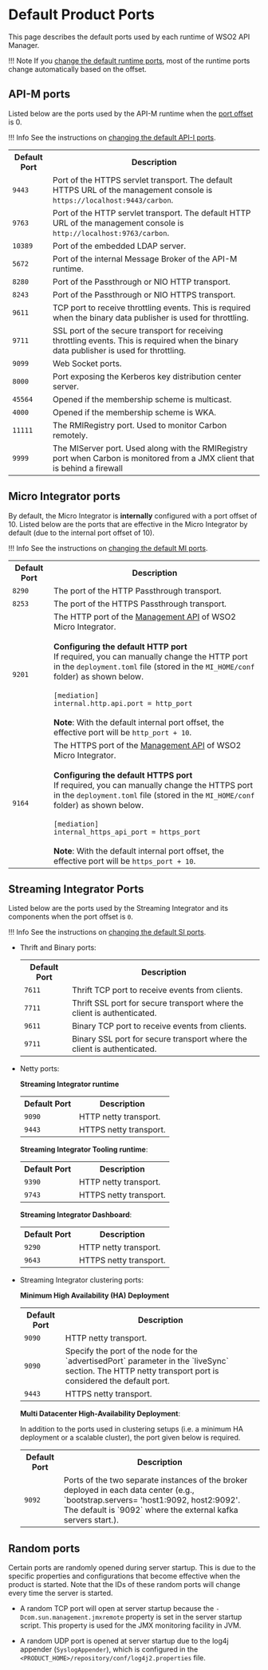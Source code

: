 # Default Product Ports

This page describes the default ports used by each runtime of WSO2 API Manager.

!!! Note
    If you [change the default runtime ports]({{base_path}}/install-and-setup/setup/deployment-best-practices/changing-the-default-ports-with-offset), most of the runtime ports change automatically based on the offset.

## API-M ports

Listed below are the ports used by the API-M runtime when the [port offset]({{base_path}}/install-and-setup/setup/deployment-best-practices/changing-the-default-ports-with-offset/#configuring-the-port-offset) is 0.

!!! Info
    See the instructions on [changing the default API-I ports]({{base_path}}/install-and-setup/setup/deployment-best-practices/changing-the-default-ports-with-offset/#changing-the-default-api-m-ports).

<table>
    <tr>
        <th>
            Default Port
        </th>
        <th>
            Description
        </th>
    </tr>
    <tr>
        <td>
            <code>9443</code>
        </td>
        <td>
            Port of the HTTPS servlet transport. The default HTTPS URL of the management console is <code>https://localhost:9443/carbon</code>.
        </td>
    </tr>
    <tr>
        <td>
            <code>9763</code>
        </td>
        <td>
            Port of the HTTP servlet transport. The default HTTP URL of the management console is <code>http://localhost:9763/carbon</code>.
        </td>
    </tr>
    <tr>
        <td>
            <code>10389</code>
        </td>
        <td>
            Port of the embedded LDAP server.
        </td>
    </tr>
    <tr>
        <td>
            <code>5672</code>
        </td>
        <td>
            Port of the internal Message Broker of the API-M runtime.
        </td>
    </tr>
    <tr>
        <td>
            <code>8280</code>
        </td>
        <td>
            Port of the Passthrough or NIO HTTP transport.
        </td>
    </tr>
    <tr>
        <td>
            <code>8243</code>
        </td>
        <td>
            Port of the Passthrough or NIO HTTPS transport.
        </td>
    </tr>
    <tr>
        <td>
            <code>9611</code>
        </td>
        <td>
            TCP port to receive throttling events. This is required when the binary data publisher is used for throttling.
        </td>
    </tr>
    <tr>
        <td>
            <code>9711</code>
        </td>
        <td>
            SSL port of the secure transport for receiving throttling events. This is required when the binary data publisher is used for throttling.
        </td>
    </tr>
    <tr>
        <td>
            <code>9099</code>
        </td>
        <td>
            Web Socket ports.
        </td>
    </tr>
    <tr>
        <td>
            <code>8000</code>
        </td>
        <td>
            Port exposing the Kerberos key distribution center server.
        </td>
    </tr>
    <tr>
        <td>
            <code>45564</code>
        </td>
        <td>
            Opened if the membership scheme is multicast.
        </td>
    </tr>
    <tr>
        <td>
            <code>4000</code>
        </td>
        <td>
            Opened if the membership scheme is WKA.
        </td>
    </tr>
    <tr>
        <td>
            <code>11111</code>
        </td>
        <td>
            The RMIRegistry port. Used to monitor Carbon remotely.
        </td>
    </tr>
    <tr>
        <td>
            <code>9999</code>
        </td>
        <td>
            The MIServer port. Used along with the RMIRegistry port when Carbon is monitored from a JMX client that is behind a firewall
        </td>
    </tr>
</table>

## Micro Integrator ports

By default, the Micro Integrator is **internally** configured with a port offset of 10. Listed below are the ports that are effective in the Micro Integrator by default (due to the internal port offset of 10).

!!! Info
    See the instructions on [changing the default MI ports]({{base_path}}/install-and-setup/setup/deployment-best-practices/changing-the-default-ports-with-offset/#changing-the-default-mi-ports).

<table>
    <tr>
        <th>
            Default Port
        </th>
        <th>
            Description
        </th>
    </tr>
    <tr>
        <td>
            <code>8290</code>
        </td>
        <td>
            The port of the HTTP Passthrough transport.
        </td>
    </tr>
    <tr>
        <td>
            <code>8253</code>
        </td>
        <td>
            The port of the HTTPS Passthrough transport.
        </td>
    </tr>
    <tr>
        <td>
            <code>9201</code>
        </td>
        <td>
            The HTTP port of the <a href="{{base_path}}/observe/mi-observe/working-with-management-api">Management API</a> of WSO2 Micro Integrator.</br></br>
            <b>Configuring the default HTTP port</b></br>
            If required, you can manually change the HTTP port in the <code>deployment.toml</code> file (stored in the <code>MI_HOME/conf</code> folder) as shown below.</br></br>
            <div>
                <code>[mediation]</code></br>
                <code>internal.http.api.port = http_port </code></br>
            </div></br>
            <b>Note</b>: With the default internal port offset, the effective port will be <code>http_port + 10</code>.
        </td>
    </tr>
    <tr>
        <td>
            <code>9164</code>
        </td>
        <td>
            The HTTPS port of the <a href="{{base_path}}/observe/mi-observe/working-with-management-api">Management API</a> of WSO2 Micro Integrator.</br></br>
            <b>Configuring the default HTTPS port</b></br>
            If required, you can manually change the HTTPS port in the <code>deployment.toml</code> file (stored in the <code>MI_HOME/conf</code> folder) as shown below.</br></br>
            <div>
                <code>[mediation]</code></br>
                <code>internal_https_api_port = https_port </code>
            </div></br>
            <b>Note</b>: With the default internal port offset, the effective port will be <code>https_port + 10</code>.
        </td>
    </tr>
</table>

## Streaming Integrator Ports

Listed below are the ports used by the Streaming Integrator and its components when the port offset is `0`.

!!! Info
    See the instructions on [changing the default SI ports]({{base_path}}/install-and-setup/setup/deployment-best-practices/changing-the-default-ports-with-offset/#changing-the-default-si-ports).

-  Thrift and Binary ports:

      <table>
         <tr>
            <th>
                  Default Port
            </th>
            <th>
                  Description
            </th>
         </tr>
         <tr>
            <td>
                  <code>7611</code>
            </td>
            <td>
                  Thrift TCP port to receive events from clients.
            </td>
         </tr>
         <tr>
            <td>
                  <code>7711</code>
            </td>
            <td>
                  Thrift SSL port for secure transport where the client is authenticated.
            </td>
         </tr>
         <tr>
            <td>
                  <code>9611</code>
            </td>
            <td>
                  Binary TCP port to receive events from clients.
            </td>
         </tr>
         <tr>
            <td>
                  <code>9711 </code>
            </td>
            <td>
                  Binary SSL port for secure transport where the client is authenticated.
            </td>
         </tr>
      </table>


-  Netty ports:

    **Streaming Integrator runtime**

      <table>
         <tr>
            <th>
                  Default Port
            </th>
            <th>
                  Description
            </th>
         </tr>
         <tr>
            <td>
                  <code>9090</code>
            </td>
            <td>
                  HTTP netty transport.
            </td>
         </tr>
         <tr>
            <td>
                  <code>9443</code>
            </td>
            <td>
                  HTTPS netty transport.
            </td>
         </tr>
      </table>

    **Streaming Integrator Tooling runtime**:

      <table>
         <tr>
            <th>
                  Default Port
            </th>
            <th>
                  Description
            </th>
         </tr>
         <tr>
            <td>
                  <code>9390</code>
            </td>
            <td>
                  HTTP netty transport.
            </td>
         </tr>
         <tr>
            <td>
                  <code>9743</code>
            </td>
            <td>
                  HTTPS netty transport.
            </td>
         </tr>
      </table>

    **Streaming Integrator Dashboard**:

      <table>
         <tr>
            <th>
                  Default Port
            </th>
            <th>
                  Description
            </th>
         </tr>
         <tr>
            <td>
                  <code>9290</code>
            </td>
            <td>
                  HTTP netty transport.
            </td>
         </tr>
         <tr>
            <td>
                  <code>9643</code>
            </td>
            <td>
                  HTTPS netty transport.
            </td>
         </tr>
      </table>

-  Streaming Integrator clustering ports:

      **Minimum High Availability (HA) Deployment**

      <table>
         <tr>
            <th>
                  Default Port
            </th>
            <th>
                  Description
            </th>
         </tr>
         <tr>
            <td>
                  <code>9090</code>
            </td>
            <td>
                  HTTP netty transport.
            </td>
         </tr>
         <tr>
            <td>
                  <code>9090</code>
            </td>
            <td>
                  Specify the port of the node for the `advertisedPort` parameter in the `liveSync` section. The HTTP netty transport port is considered the default port.
            </td>
         </tr>
         <tr>
            <td>
                  <code>9443</code>
            </td>
            <td>
                  HTTPS netty transport.
            </td>
         </tr>
      </table>

      **Multi Datacenter High-Availability Deployment**:

      In addition to the ports used in clustering setups (i.e. a minimum HA deployment or a scalable cluster), the port given below is required.

      <table>
         <tr>
            <th>
                  Default Port
            </th>
            <th>
                  Description
            </th>
         </tr>
         <tr>
            <td>
                  <code>9092</code>
            </td>
            <td>
                  Ports of the two separate instances of the broker deployed in each data center (e.g., `bootstrap.servers= 'host1:9092, host2:9092'. The default is `9092` where the external kafka servers start.).
            </td>
         </tr>
      </table>

## Random ports

Certain ports are randomly opened during server startup. This is due to the specific properties and configurations that become effective when the product is started. Note that the IDs of these random ports will change every time the server is started.

-   A random TCP port will open at server startup because the `-Dcom.sun.management.jmxremote` property is set in the server startup script. This property is used for the JMX monitoring facility in JVM.

-   A random UDP port is opened at server startup due to the log4j appender (`SyslogAppender`), which is configured in the `<PRODUCT_HOME>/repository/conf/log4j2.properties` file.